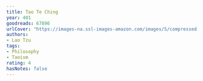 ```yaml
---
title: Tao Te Ching
year: 401
goodreads: 67896
urlCover: "https://images-na.ssl-images-amazon.com/images/S/compressed.photo.goodreads.com/books/1333578861i/67896.jpg"
authors:
- Lao Tzu
tags:
- Philosophy
- Taoism
rating: 4
hasNotes: false
---
```

